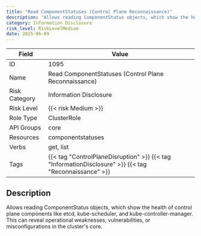```yaml
---
title: "Read ComponentStatuses (Control Plane Reconnaissance)"
description: "Allows reading ComponentStatus objects, which show the health of control plane components like etcd, kube-scheduler, and kube-controller-manager. This can reveal operational weaknesses, vulnerabilities, or misconfigurations in the cluster's core."
category: Information Disclosure
risk_level: RiskLevelMedium
date: 2025-06-09
---
```


| Field         | Value                                                                                                 |
| ------------- | ----------------------------------------------------------------------------------------------------- |
| ID            | 1095                                                                                                  |
| Name          | Read ComponentStatuses (Control Plane Reconnaissance)                                                 |
| Risk Category | Information Disclosure                                                                                |
| Risk Level    | {{< risk Medium >}}                                                                                   |
| Role Type     | ClusterRole                                                                                           |
| API Groups    | core                                                                                                  |
| Resources     | componentstatuses                                                                                     |
| Verbs         | get, list                                                                                             |
| Tags          | {{< tag "ControlPlaneDisruption" >}} {{< tag "InformationDisclosure" >}} {{< tag "Reconnaissance" >}} |

## Description

Allows reading ComponentStatus objects, which show the health of control plane components like etcd, kube-scheduler, and kube-controller-manager. This can reveal operational weaknesses, vulnerabilities, or misconfigurations in the cluster's core.
